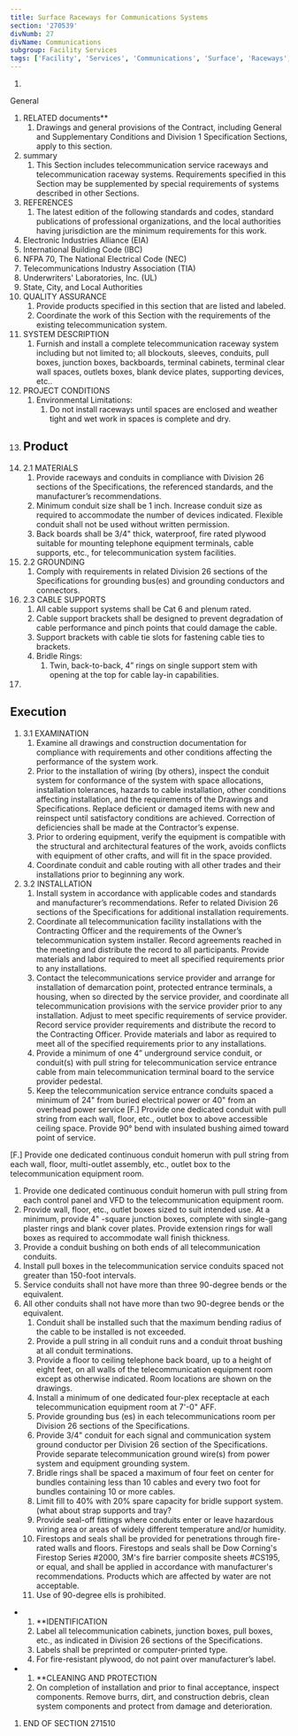 ```yaml
---
title: Surface Raceways for Communications Systems
section: '270539'
divNumb: 27
divName: Communications
subgroup: Facility Services
tags: ['Facility', 'Services', 'Communications', 'Surface', 'Raceways', 'for', 'Systems']
---
```


1. 
General
1. RELATED documents** 
   1. Drawings and general provisions of the Contract, including General and Supplementary Conditions and Division 1 Specification Sections, apply to this section.
2. summary
   1. This Section includes telecommunication service raceways and telecommunication raceway systems. Requirements specified in this Section may be supplemented by special requirements of systems described in other Sections.
3. REFERENCES
   1. The latest edition of the following standards and codes, standard publications of professional organizations, and the local authorities having jurisdiction are the minimum requirements for this work.
1. Electronic Industries Alliance (EIA)
2. International Building Code (IBC)
3. NFPA 70, The National Electrical Code (NEC)
3. Telecommunications Industry Association (TIA)
4. Underwriters' Laboratories, Inc. (UL)
5. State, City, and Local Authorities
4. QUALITY ASSURANCE
   1. Provide products specified in this section that are listed and labeled.
   1. Coordinate the work of this Section with the requirements of the existing telecommunication system.
5. SYSTEM DESCRIPTION
   1. Furnish and install a complete telecommunication raceway system including but not limited to; all blockouts, sleeves, conduits, pull boxes, junction boxes, backboards, terminal cabinets, terminal clear wall spaces, outlets boxes, blank device plates, supporting devices, etc..
6. PROJECT CONDITIONS
   1. Environmental Limitations:
      1. Do not install raceways until spaces are enclosed and weather tight and wet work in spaces is complete and dry.
1. ## Product
1. 2.1 MATERIALS
   1. Provide raceways and conduits in compliance with Division 26 sections of the Specifications, the referenced standards, and the manufacturer’s recommendations. 
   1. Minimum conduit size shall be 1 inch. Increase conduit size as required to accommodate the number of devices indicated. Flexible conduit shall not be used without written permission.
   1. Back boards shall be 3/4" thick, waterproof, fire rated plywood suitable for mounting telephone equipment terminals, cable supports, etc., for telecommunication system facilities. 
1. 2.2 GROUNDING
   1. Comply with requirements in related Division 26 sections of the Specifications for grounding bus(es) and grounding conductors and connectors.
1. 2.3 CABLE SUPPORTS
   1. All cable support systems shall be Cat 6 and plenum rated. 
   1. Cable support brackets shall be designed to prevent degradation of cable performance and pinch points that could damage the cable.
   1. Support brackets with cable tie slots for fastening cable ties to brackets.
   1. Bridle Rings:
      1. Twin, back-to-back, 4” rings on single support stem with opening at the top for cable lay-in capabilities.
1. 

## Execution

1. 3.1 EXAMINATION
   1. Examine all drawings and construction documentation for compliance with requirements and other conditions affecting the performance of the system work.
   1. Prior to the installation of wiring (by others), inspect the conduit system for conformance of the system with space allocations, installation tolerances, hazards to cable installation, other conditions affecting installation, and the requirements of the Drawings and Specifications. Replace deficient or damaged items with new and reinspect until satisfactory conditions are achieved. Correction of deficiencies shall be made at the Contractor’s expense.
   1. Prior to ordering equipment, verify the equipment is compatible with the structural and architectural features of the work, avoids conflicts with equipment of other crafts, and will fit in the space provided.
   1. Coordinate conduit and cable routing with all other trades and their installations prior to beginning any work.
1. 3.2 INSTALLATION
   1. Install system in accordance with applicable codes and standards and manufacturer’s recommendations. Refer to related Division 26 sections of the Specifications for additional installation requirements.
   1. Coordinate all telecommunication facility installations with the Contracting Officer and the requirements of the Owner’s telecommunication system installer. Record agreements reached in the meeting and distribute the record to all participants. Provide materials and labor required to meet all specified requirements prior to any installations.
   1. Contact the telecommunications service provider and arrange for installation of demarcation point, protected entrance terminals, a housing, when so directed by the service provider, and coordinate all telecommunication provisions with the service provider prior to any installation. Adjust to meet specific requirements of service provider. Record service provider requirements and distribute the record to the Contracting Officer. Provide materials and labor as required to meet all of the specified requirements prior to any installations.
   1. Provide a minimum of one 4” underground service conduit, or conduit(s) with pull string for telecommunication service entrance cable from main telecommunication terminal board to the service provider pedestal. 
   1. Keep the telecommunication service entrance conduits spaced a minimum of 24" from buried electrical power or 40" from an overhead power service
[F.] Provide one dedicated conduit with pull string from each wall, floor, etc., outlet box to above accessible ceiling space. Provide 90° bend with insulated bushing aimed toward point of service. 

[F.] Provide one dedicated continuous conduit homerun with pull string from each wall, floor, multi-outlet assembly, etc., outlet box to the telecommunication equipment room. 
   1. Provide one dedicated continuous conduit homerun with pull string from each control panel and VFD to the telecommunication equipment room.
   1. Provide wall, floor, etc., outlet boxes sized to suit intended use. At a minimum, provide 4" -square junction boxes, complete with single-gang plaster rings and blank cover plates. Provide extension rings for wall boxes as required to accommodate wall finish thickness.
   1. Provide a conduit bushing on both ends of all telecommunication conduits.
   1. Install pull boxes in the telecommunication service conduits spaced not greater than 150-foot intervals. 
1. Service conduits shall not have more than three 90-degree bends or the equivalent.
2. All other conduits shall not have more than two 90-degree bends or the equivalent.
   1. Conduit shall be installed such that the maximum bending radius of the cable to be installed is not exceeded.
   1. Provide a pull string in all conduit runs and a conduit throat bushing at all conduit terminations.
   1. Provide a floor to ceiling telephone back board, up to a height of eight feet, on all walls of the telecommunication equipment room except as otherwise indicated. Room locations are shown on the drawings. 
   1. Install a minimum of one dedicated four-plex receptacle at each telecommunication equipment room at 7'-0" AFF. 
   1. Provide grounding bus (es) in each telecommunications room per Division 26 sections of the Specifications. 
   1. Provide 3/4" conduit for each signal and communication system ground conductor per Division 26 section of the Specifications. Provide separate telecommunication ground wire(s) from power system and equipment grounding system. 
   1. Bridle rings shall be spaced a maximum of four feet on center for bundles containing less than 10 cables and every two foot for bundles containing 10 or more cables.
   1. Limit fill to 40% with 20% spare capacity for bridle support system. (what about strap supports and tray? 
   1. Provide seal-off fittings where conduits enter or leave hazardous wiring area or areas of widely different temperature and/or humidity.
   1. Firestops and seals shall be provided for penetrations through fire-rated walls and floors. Firestops and seals shall be Dow Corning's Firestop Series #2000, 3M's fire barrier composite sheets #CS195, or equal, and shall be applied in accordance with manufacturer's recommendations. Products which are affected by water are not acceptable.
   1. Use of 90-degree ells is prohibited.

* 
	1. **IDENTIFICATION
   1. Label all telecommunication cabinets, junction boxes, pull boxes, etc., as indicated in Division 26 sections of the Specifications. 
   1. Labels shall be preprinted or computer-printed type.
   1. For fire-resistant plywood, do not paint over manufacturer’s label.

* 
	1. **CLEANING AND PROTECTION
   1. On completion of installation and prior to final acceptance, inspect components. Remove burrs, dirt, and construction debris, clean system components and protect from damage and deterioration.
1. END OF SECTION 271510

